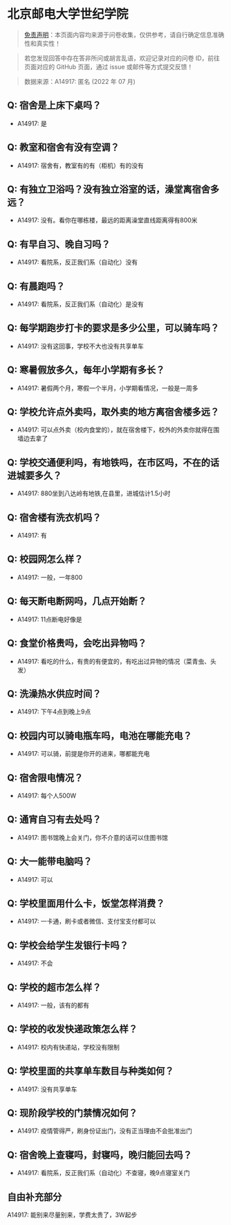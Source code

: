 # 北京邮电大学世纪学院

> [免责声明](https://colleges.chat/#_3)：本页面内容均来源于问卷收集，仅供参考，请自行确定信息准确性和真实性！

> 若您发现回答中存在答非所问或胡言乱语，欢迎记录对应的问卷 ID，前往页面对应的 GitHub 页面，通过 issue 或邮件等方式提交反馈！

> 数据来源：A14917: 匿名 (2022 年 07 月)

## Q: 宿舍是上床下桌吗？

- A14917: 是

## Q: 教室和宿舍有没有空调？

- A14917: 宿舍有，教室有的有（柜机）有的没有

## Q: 有独立卫浴吗？没有独立浴室的话，澡堂离宿舍多远？

- A14917: 没有。看你在哪栋楼，最远的距离澡堂直线距离得有800米

## Q: 有早自习、晚自习吗？

- A14917: 看院系，反正我们系（自动化）没有

## Q: 有晨跑吗？

- A14917: 看院系，反正我们系（自动化）是没有

## Q: 每学期跑步打卡的要求是多少公里，可以骑车吗？

- A14917: 没有这回事，学校不大也没有共享单车

## Q: 寒暑假放多久，每年小学期有多长？

- A14917: 暑假两个月，寒假一个半月，小学期看情况，一般是一周多

## Q: 学校允许点外卖吗，取外卖的地方离宿舍楼多远？

- A14917: 可以点外卖（校内食堂的），就在宿舍楼下，校外的外卖你就得在围墙边去拿了

## Q: 学校交通便利吗，有地铁吗，在市区吗，不在的话进城要多久？

- A14917: 880坐到八达岭有地铁,在县里，进城估计1.5小时

## Q: 宿舍楼有洗衣机吗？

- A14917: 有

## Q: 校园网怎么样？

- A14917: 一般，一年800

## Q: 每天断电断网吗，几点开始断？

- A14917: 11点断电好像是

## Q: 食堂价格贵吗，会吃出异物吗？

- A14917: 看吃的什么，有贵的有便宜的，有吃出过异物的情况（菜青虫、头发）

## Q: 洗澡热水供应时间？

- A14917: 下午4点到晚上9点

## Q: 校园内可以骑电瓶车吗，电池在哪能充电？

- A14917: 可以骑，前提是你开的进来，哪都能充电

## Q: 宿舍限电情况？

- A14917: 每个人500W

## Q: 通宵自习有去处吗？

- A14917: 图书馆晚上会关门，你不介意的话可以住图书馆

## Q: 大一能带电脑吗？

- A14917: 可以

## Q: 学校里面用什么卡，饭堂怎样消费？

- A14917: 一卡通，刷卡或者微信、支付宝支付都可以

## Q: 学校会给学生发银行卡吗？

- A14917: 不会

## Q: 学校的超市怎么样？

- A14917: 一般，该有的都有

## Q: 学校的收发快递政策怎么样？

- A14917: 校内有快递站，学校没有限制

## Q: 学校里面的共享单车数目与种类如何？

- A14917: 没有共享单车

## Q: 现阶段学校的门禁情况如何？

- A14917: 疫情管得严，刷身份证出门，没有正当理由不会批准出门

## Q: 宿舍晚上查寝吗，封寝吗，晚归能回去吗？

- A14917: 看院系，反正我们系（自动化）不查寝，晚9点寝室关门

## 自由补充部分

A14917: 能别来尽量别来，学费太贵了，3W起步